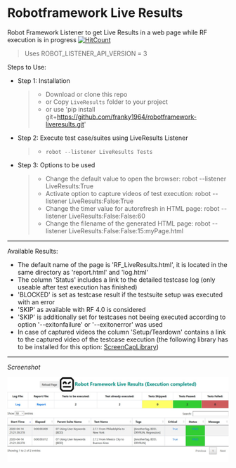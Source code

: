 # Robotframework Live Results
Robot Framework Listener to get Live Results in a web page while RF execution is in progress
[![HitCount](http://hits.dwyl.com/franky1964/RF-LiveResults.svg)](http://hits.dwyl.com/franky1964/RF-LiveResults)

> Uses ROBOT_LISTENER_API_VERSION = 3
    
Steps to Use:

 - Step 1: Installation
   > - Download or clone this repo
   > -   or Copy `LiveResults` folder to your project 
   > -   or use 'pip install git+https://github.com/franky1964/robotframework-liveresults.git'

 - Step 2: Execute test case/suites using LiveResults Listener
   > - `robot --listener LiveResults Tests` 

 - Step 3: Options to be used
   > - Change the default value to open the browser:             robot --listener LiveResults:True
   > - Activate option to capture videos of test execution:      robot --listener LiveResults:False:True
   > - Change the timer value for autorefresh in HTML page:      robot --listener LiveResults:False:False:60
   > - Change the filename of the generated HTML page:           robot --listener LiveResults:False:False:15:myPage.html

---

Available Results:
 - The default name of the page is 'RF_LiveResults.html', it is located in the same directory as 'report.html' and 'log.html'
 - The column 'Status' includes a link to the detailed testcase log (only useable after test execution has finished)
 - 'BLOCKED' is set as testcase result if the testsuite setup was executed with an error
 - 'SKIP' as available with RF 4.0 is considered
 - 'SKIP' is additionally set for testcases not beeing executed according to option '--exitonfailure' or '--exitonerror' was used
 - In case of captured videos the column 'Setup/Teardown' contains a link to the captured video of the testcase execution 
   (the following library has to be installed for this option: <a href="https://github.com/mihaiparvu/ScreenCapLibrary">ScreenCapLibrary</a>)
---

*Screenshot*

<img src="/LiveResults.jpg" alt="LiveResults">
